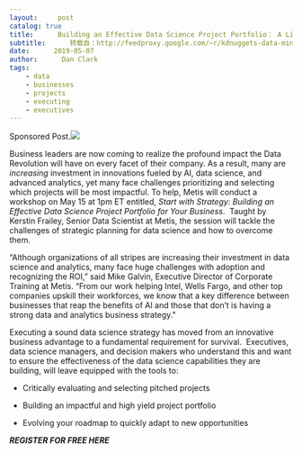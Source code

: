 ```yaml
---
layout:     post
catalog: true
title:      Building an Effective Data Science Project Portfolio： A Live Webinar by Metis | May 15 | 1pm ET
subtitle:      转载自：http://feedproxy.google.com/~r/kdnuggets-data-mining-analytics/~3/z6Q24oMxMf4/metis-data-science-project-portfolio-webinar.html
date:      2019-05-07
author:      Dan Clark
tags:
    - data
    - businesses
    - projects
    - executing
    - executives
---
```


Sponsored Post.![](http://feedproxy.google.com/images/metis-webinar-may15-700.jpg)


Business leaders are now coming to realize the profound impact the Data Revolution will have on every facet of their company. As a result, many are *increasing* investment in innovations fueled by AI, data science, and advanced analytics, yet many face challenges prioritizing and selecting which projects will be most impactful. To help, Metis will conduct a workshop on May 15 at 1pm ET entitled, *Start with Strategy: Building an Effective Data Science Project Portfolio for Your Business*.  Taught by Kerstin Frailey, Senior Data Scientist at Metis, the session will tackle the challenges of strategic planning for data science and how to overcome them.

“Although organizations of all stripes are increasing their investment in data science and analytics, many face huge challenges with adoption and recognizing the ROI,” said Mike Galvin, Executive Director of Corporate Training at Metis. “From our work helping Intel, Wells Fargo, and other top companies upskill their workforces, we know that a key difference between businesses that reap the benefits of AI and those that don’t is having a strong data and analytics business strategy."

Executing a sound data science strategy has moved from an innovative business advantage to a fundamental requirement for survival.  Executives, data science managers, and decision makers who understand this and want to ensure the effectiveness of the data science capabilities they are building, will leave equipped with the tools to:

- Critically evaluating and selecting pitched projects

- Building an impactful and high yield project portfolio

- Evolving your roadmap to quickly adapt to new opportunities


***REGISTER FOR FREE HERE***
